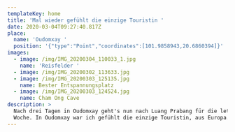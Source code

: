 ```yaml
---
templateKey: home
title: 'Mal wieder gefühlt die einzige Touristin '
date: 2020-03-04T09:27:40.817Z
place:
  name: 'Oudomxay '
  position: '{"type":"Point","coordinates":[101.9858943,20.6860394]}'
images:
  - image: /img/IMG_20200304_110033_1.jpg
    name: 'Reisfelder '
  - image: /img/IMG_20200302_113633.jpg
  - image: /img/IMG_20200303_125135.jpg
    name: Bester Entspannungsplatz
  - image: /img/IMG_20200303_124524.jpg
    name: Cham Ong Cave
description: >
  Nach drei Tagen in Oudomxay geht's nun nach Luang Prabang für die letzte
  Woche. In Oudomxay war ich gefühlt die einzige Touristin, aus Europa.
---
```


